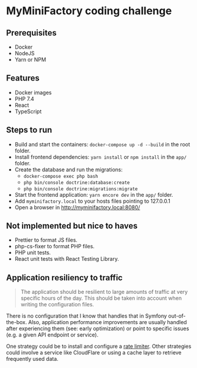 # MyMiniFactory coding challenge

## Prerequisites

- Docker
- NodeJS
- Yarn or NPM

## Features

- Docker images
- PHP 7.4
- React
- TypeScript

## Steps to run

- Build and start the containers: `docker-compose up -d --build` in the root folder.
- Install frontend dependencies: `yarn install` or `npm install` in the `app/` folder.
- Create the database and run the migrations:
  - `docker-compose exec php bash`
  - `php bin/console doctrine:database:create`
  - `php bin/console doctrine:migrations:migrate`
- Start the frontend application: `yarn encore dev` in the `app/` folder.
- Add `myminifactory.local` to your hosts files pointing to 127.0.0.1
- Open a browser in http://myminifactory.local:8080/

## Not implemented but nice to haves

- Prettier to format JS files.
- php-cs-fixer to format PHP files.
- PHP unit tests.
- React unit tests with React Testing Library.

## Application resiliency to traffic

> The application should be resilient to large amounts of traffic at very specific hours of the
day. This should be taken into account when writing the configuration files.

There is no configuration that I know that handles that in Symfony out-of-the-box.
Also, application performance improvements are usually handled after experiencing
them (see: early optimization) or point to specific issues (e.g. a given API endpoint
  or service).

One strategy could be to install and configure a [rate limiter](https://symfony.com/doc/current/rate_limiter.html).
Other strategies could involve a service like CloudFlare or using a cache layer
to retrieve frequently used data.
